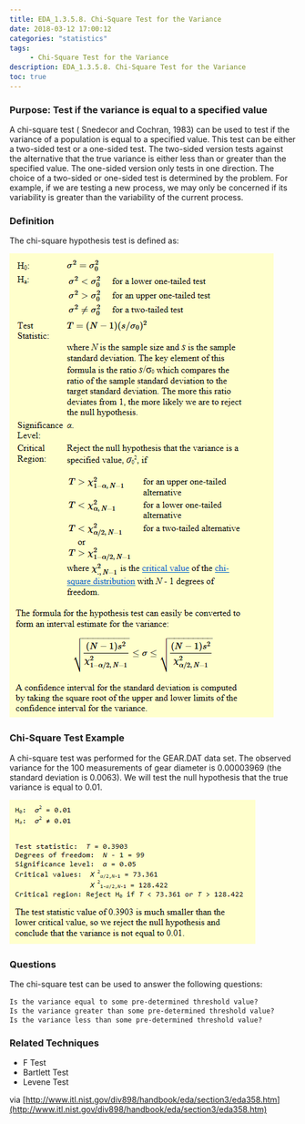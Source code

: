 ```yaml
---
title: EDA_1.3.5.8. Chi-Square Test for the Variance
date: 2018-03-12 17:00:12
categories: "statistics"
tags:
     - Chi-Square Test for the Variance
description: EDA_1.3.5.8. Chi-Square Test for the Variance
toc: true
---
```

### Purpose: Test if the variance is equal to a specified value
A chi-square test ( Snedecor and Cochran, 1983) can be used to test if the variance of a population is equal to a specified value. This test can be either a two-sided test or a one-sided test. The two-sided version tests against the alternative that the true variance is either less than or greater than the specified value. The one-sided version only tests in one direction. The choice of a two-sided or one-sided test is determined by the problem. For example, if we are testing a new process, we may only be concerned if its variability is greater than the variability of the current process.

### Definition
The chi-square hypothesis test is defined as:

![](assets/EDA/eda358_1.png)

### Chi-Square Test Example
A chi-square test was performed for the GEAR.DAT data set. The observed variance for the 100 measurements of gear diameter is 0.00003969 (the standard deviation is 0.0063). We will test the null hypothesis that the true variance is equal to 0.01.

![](assets/EDA/eda358_2.png)


### Questions
The chi-square test can be used to answer the following questions:

    Is the variance equal to some pre-determined threshold value?
    Is the variance greater than some pre-determined threshold value?
    Is the variance less than some pre-determined threshold value?

### Related Techniques
* F Test
* Bartlett Test
* Levene Test

via [http://www.itl.nist.gov/div898/handbook/eda/section3/eda358.htm](http://www.itl.nist.gov/div898/handbook/eda/section3/eda358.htm)

